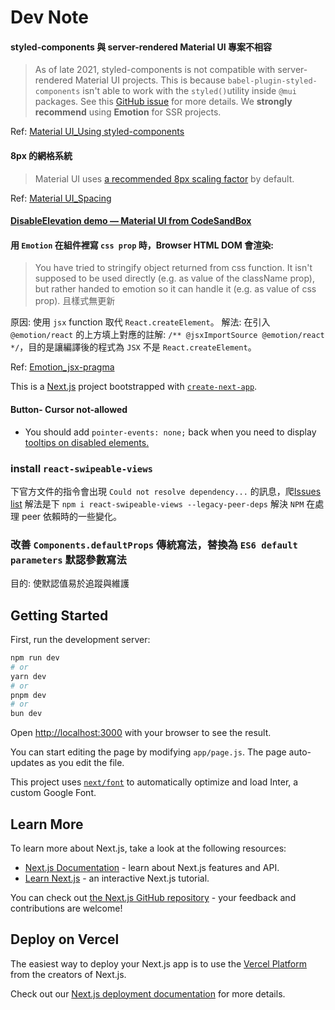 # Dev Note
#### styled-components 與 server-rendered Material UI 專案不相容
  > As of late 2021, styled-components is not compatible with server-rendered Material UI projects. This is because `babel-plugin-styled-components` isn't able to work with the `styled()`utility inside `@mui` packages. See this [GitHub issue](https://github.com/mui/material-ui/issues/29742) for more details.
  We **strongly recommend** using **Emotion** for SSR projects.

Ref: [Material UI_Using styled-components](https://mui.com/material-ui/integrations/styled-components/)

#### 8px 的網格系統
  > Material UI uses [a recommended 8px scaling factor](https://m2.material.io/design/layout/understanding-layout.html) by default.

Ref: [Material UI_Spacing](https://mui.com/material-ui/customization/spacing/)

#### [DisableElevation demo — Material UI from CodeSandBox](https://codesandbox.io/embed/disableelevation-demo-material-ui-j02r4c?fontsize=14&hidenavigation=1&theme=dark)

#### 用 `Emotion` 在組件裡寫 `css prop` 時，Browser HTML DOM 會渲染:
>You have tried to stringify object returned from css function. It isn't supposed to be used directly (e.g. as value of the className prop), but rather handed to emotion so it can handle it (e.g. as value of css prop).
且樣式無更新

原因: 使用 `jsx` function 取代 `React.createElement`。
解法: 在引入 `@emotion/react` 的上方填上對應的註解: ``` /** @jsxImportSource @emotion/react */ ```，目的是讓編譯後的程式為 `JSX` 不是 `React.createElement`。

Ref: [Emotion_jsx-pragma](https://emotion.sh/docs/css-prop#jsx-pragma)

This is a [Next.js](https://nextjs.org/) project bootstrapped with [`create-next-app`](https://github.com/vercel/next.js/tree/canary/packages/create-next-app).

#### Button- Cursor not-allowed
- You should add `pointer-events: none;` back when you need to display [tooltips on disabled elements.](https://mui.com/material-ui/react-tooltip/#disabled-elements)

### install `react-swipeable-views`
下官方文件的指令會出現 `Could not resolve dependency...` 的訊息，爬[Issues list](https://github.com/oliviertassinari/react-swipeable-views/issues/683) 解法是下
 `npm i react-swipeable-views --legacy-peer-deps` 解決 `NPM` 在處理 peer 依賴時的一些變化。

 ### 改善 `Components.defaultProps` 傳統寫法，替換為 `ES6 default parameters` 默認參數寫法
 目的: 使默認值易於追蹤與維護

## Getting Started

First, run the development server:

```bash
npm run dev
# or
yarn dev
# or
pnpm dev
# or
bun dev
```

Open [http://localhost:3000](http://localhost:3000) with your browser to see the result.

You can start editing the page by modifying `app/page.js`. The page auto-updates as you edit the file.

This project uses [`next/font`](https://nextjs.org/docs/basic-features/font-optimization) to automatically optimize and load Inter, a custom Google Font.

## Learn More

To learn more about Next.js, take a look at the following resources:

- [Next.js Documentation](https://nextjs.org/docs) - learn about Next.js features and API.
- [Learn Next.js](https://nextjs.org/learn) - an interactive Next.js tutorial.

You can check out [the Next.js GitHub repository](https://github.com/vercel/next.js/) - your feedback and contributions are welcome!

## Deploy on Vercel

The easiest way to deploy your Next.js app is to use the [Vercel Platform](https://vercel.com/new?utm_medium=default-template&filter=next.js&utm_source=create-next-app&utm_campaign=create-next-app-readme) from the creators of Next.js.

Check out our [Next.js deployment documentation](https://nextjs.org/docs/deployment) for more details.
